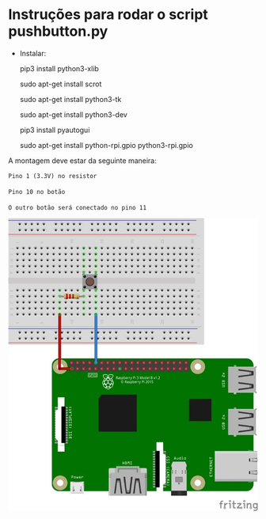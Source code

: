 # Instruções para rodar o script pushbutton.py

- Instalar:

    pip3 install python3-xlib

    sudo apt-get install scrot

    sudo apt-get install python3-tk

    sudo apt-get install python3-dev

    pip3 install pyautogui

    sudo apt-get install python-rpi.gpio python3-rpi.gpio

A montagem deve estar da seguinte maneira:

    Pino 1 (3.3V) no resistor

    Pino 10 no botão

    O outro botão será conectado no pino 11


<a href="https://raspberrypihq.com/use-a-push-button-with-raspberry-pi-gpio/"><img src="raspberry_pushbutton.jpg" title="raspberry_pushbutton" alt="FVCproductions"></a>

<!-- [![raspberry_pushbutton](raspberry_pushbutton.jpg](https://raspberrypihq.com/use-a-push-button-with-raspberry-pi-gpio/) -->
